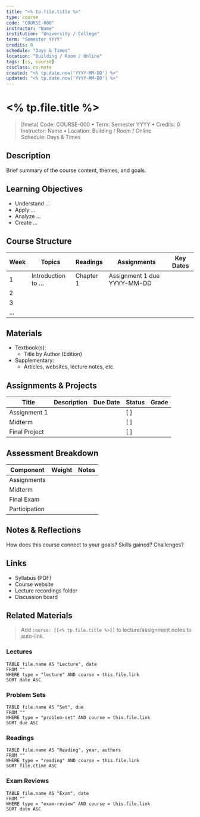 ```yaml
---
title: "<% tp.file.title %>"
type: course
code: "COURSE-000"
instructor: "Name"
institution: "University / College"
term: "Semester YYYY"
credits: 0
schedule: "Days & Times"
location: "Building / Room / Online"
tags: [cs, course]
cssclass: cs-note
created: "<% tp.date.now('YYYY-MM-DD') %>"
updated: "<% tp.date.now('YYYY-MM-DD') %>"
---
```


# <% tp.file.title %>

> [!meta]
> Code: COURSE-000 • Term: Semester YYYY • Credits: 0  
> Instructor: Name • Location: Building / Room / Online  
> Schedule: Days & Times

## Description
Brief summary of the course content, themes, and goals.

## Learning Objectives
- Understand …
- Apply …
- Analyze …
- Create …

## Course Structure
| Week | Topics | Readings | Assignments | Key Dates |
|------|--------|----------|-------------|-----------|
| 1 | Introduction to … | Chapter 1 | Assignment 1 due YYYY-MM-DD |  |
| 2 |  |  |  |  |
| 3 |  |  |  |  |
| … |  |  |  |  |

## Materials
- Textbook(s):  
  - Title by Author (Edition)
- Supplementary:  
  - Articles, websites, lecture notes, etc.

## Assignments & Projects
| Title | Description | Due Date | Status | Grade |
|-------|-------------|----------|--------|-------|
| Assignment 1 |  |  | [ ] |  |
| Midterm |  |  | [ ] |  |
| Final Project |  |  | [ ] |  |

## Assessment Breakdown
| Component | Weight | Notes |
|----------|--------|-------|
| Assignments |  |  |
| Midterm |  |  |
| Final Exam |  |  |
| Participation |  |  |

## Notes & Reflections
How does this course connect to your goals? Skills gained? Challenges?

## Links
- Syllabus (PDF)
- Course website
- Lecture recordings folder
- Discussion board

## Related Materials
> Add `course: [[<% tp.file.title %>]]` to lecture/assignment notes to auto-link.

### Lectures
```dataview
TABLE file.name AS "Lecture", date
FROM ""
WHERE type = "lecture" AND course = this.file.link
SORT date ASC
```

### Problem Sets
```dataview
TABLE file.name AS "Set", due
FROM ""
WHERE type = "problem-set" AND course = this.file.link
SORT due ASC
```

### Readings
```dataview
TABLE file.name AS "Reading", year, authors
FROM ""
WHERE type = "reading" AND course = this.file.link
SORT file.ctime ASC
```

### Exam Reviews
```dataview
TABLE file.name AS "Exam", date
FROM ""
WHERE type = "exam-review" AND course = this.file.link
SORT date ASC
```
